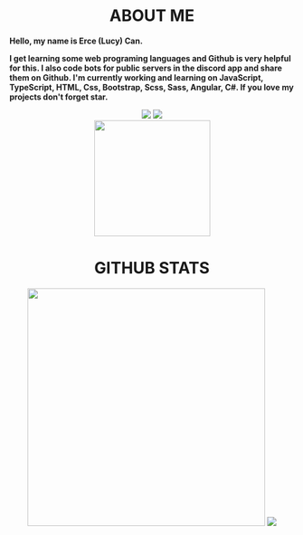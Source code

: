 <h1 align="center">ABOUT ME</h1>

<p><b>Hello, my name is Erce (Lucy) Can. 

I get learning some web programing languages and Github is very helpful for this. I also code bots for public servers in the discord app and share them on Github. I'm currently working and learning on JavaScript, TypeScript, HTML, Css, Bootstrap, Scss, Sass, Angular, C#. If you love my projects don't forget star.</b></p> 
<p align="center">
<a href="https://discord.com/users/345892697955106818"><img src="https://camo.githubusercontent.com/a589d9dc6bf1d7e9fe548507993211f0df1d3428c10dc54c19eb9d6dc751e718/68747470733a2f2f696d672e736869656c64732e696f2f62616467652f446973636f72642532302d3732383944412e7376673f267374796c653d666f722d7468652d6261646765266c6f676f3d646973636f7264266c6f676f436f6c6f723d7768697465" data-canonical-src="https://img.shields.io/badge/Discord%20-7289DA.svg?&style=for-the-badge&logo=discord&logoColor=white"></a> <a href="https://github.com/Patavatsiz" style="max-width:100%;"><img src="https://camo.githubusercontent.com/9f2ea2ebee8ce969b6756bd688eeb260371ebb97d594479dacb4b7f6108b68e7/68747470733a2f2f696d672e736869656c64732e696f2f62616467652f4769744875622532302d3139313731372e7376673f267374796c653d666f722d7468652d6261646765266c6f676f3d676974687562266c6f676f436f6c6f723d7768697465" data-canonical-src="https://img.shields.io/badge/GitHub%20-191717.svg?&style=for-the-badge&logo=github&logoColor=white" style="max-width:100%;"></a><br>
<a href="https://github.com/Patavatsiz?tab=repositories"><img src="https://komarev.com/ghpvc/?username=Patavatsiz&color=008080&style=flat-square&label=Profile+Views" width="205px"></a>
</p>

<h1 align="center">GITHUB STATS</h1>
<p align="center"><a href="https://github.com/Patavatsiz" target="_blank" rel="noopener noreferrer" >
<img src="https://github-readme-stats.vercel.app/api?username=Patavatsiz&show_icons=true&hide_title=true&theme=midnight-purple&text_color=ffffff" width="420px"></a> <a href="https://github.com/Patavatsiz" target="_blank" rel="noopener noreferrer" ><img src="https://github-readme-stats.vercel.app/api/top-langs/?username=Patavatsiz&layout=compact&text_color=ffffff&title_color=9745f5&bg_color=000000" style="max-width:100%;"></a>
</p>
